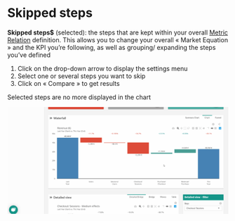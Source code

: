 # Skipped steps

**Skipped steps$** (selected): the steps that are kept within your overall [Metric Relation](general/admin/input/metric_relation.md) definition. This allows you to change your overall « Market Equation » and the KPI you’re following, as well as grouping/ expanding the steps you’ve defined

1. Click on the drop-down arrow to display the settings menu
2. Select one or several steps you want to skip
3. Click on « Compare » to get results

Selected steps are no more displayed in the chart

![skipped_steps](images/SkippedSteps-Compare_GIF2.gif)
